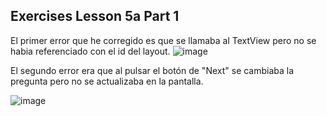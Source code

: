 ## Exercises Lesson 5a Part 1

El primer error que he corregido es que se llamaba al TextView pero no se habia referenciado con el id del layout.
![image](https://github.com/user-attachments/assets/d83cc007-a0ea-4a0e-a6c2-343e91d1a1d8)

El segundo error era que al pulsar el botón de "Next" se cambiaba la pregunta pero no se actualizaba en la pantalla.

![image](https://github.com/user-attachments/assets/56d1cedf-ce46-42f7-8f6c-c2d830bc29bc)

